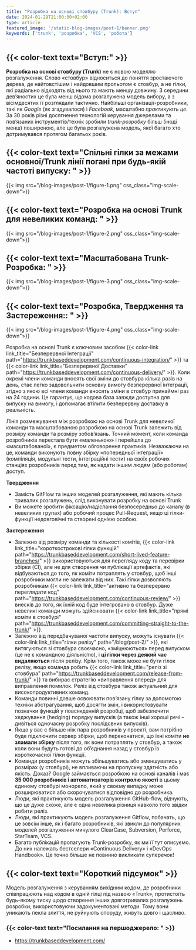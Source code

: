 ```yaml
---
title: "Розробка на основі стовбуру (Trunk): Вступ"
date: 2024-01-29T21:00:00+02:00
type: article
featured_image: '/static-blog-images/post-1/banner.png'
keywords: ['trunk', 'розробка', 'VCS', 'робота']
---
```

## {{< color-text text="Вступ:" >}}
**Розробка на основі стовбуру (Trunk)** не є новою моделлю розгалуження. Слово «стовбур» відноситься до поняття зростаючого 
дерева, де найтовстішим і найдовшим прольотом є стовбур, а не гілки, які радіально відходять від нього та мають меншу 
довжину. З середини дев’яностих це була менш відома розгалужена модель вибору, а з вісімдесятих її розглядали тактично. 
Найбільші організації-розробники, такі як _Google_ (як згадувалося) і _Facebook_, масштабно _практикують це_. За 30 
років різні досягнення технологій керування джерелами та пов’язаних інструментів/технік зробили _trunk-розробку_ 
більш (іноді менш) поширеною, але це була розгалужена модель, якої багато хто дотримувався протягом багатьох років.

## {{< color-text text="Спільні гілки за межами основної/Trunk лінії погані при будь-якій частоті випуску: " >}}
{{< img src="/blog-images/post-1/figure-1.png" css_class="img-scale-down">}}

## {{< color-text text="Розробка на основі Trunk для невеликих команд: " >}}
{{< img src="/blog-images/post-1/figure-2.png" css_class="img-scale-down">}}

## {{< color-text text="Масштабована Trunk-Розробка: " >}}
{{< img src="/blog-images/post-1/figure-3.png" css_class="img-scale-down">}}

## {{< color-text text="Розробка, Твердження та Застереження:: " >}}
{{< img src="/blog-images/post-1/figure-4.png" css_class="img-scale-down">}}

Розробка на основі Trunk є ключовим засобом 
{{< color-link link_title="Безперервної Інтеграції" path="https://trunkbaseddevelopment.com/continuous-integration/" >}} 
та {{< color-link link_title="Безперервної Доставки" path="https://trunkbaseddevelopment.com/continuous-delivery/" >}}. 
Коли окремі члени команди вносять свої зміни до стовбура кілька разів на день, стає легко задовольнити основну вимогу 
безперервної інтеграції, згідно з якою всі члени команди вносять зміни в стовбур принаймні раз на 24 години. Це 
гарантує, що кодова база завжди доступна для випуску на вимогу, і допомагає втілити безперервну доставку в реальність.

Лінія розмежування між розробкою на основі Trunk для невеликої команди та масштабованою розробкою на основі 
Trunk залежить від розміру команди та розміру зобов’язань. Точний момент, коли команда розробників перестала бути 
«маленькою» і перейшла до «масштабованої», є предметом обговорення практиків. Незважаючи на це, команди виконують повну 
збірку «попередньої інтеграції» (компіляція, модульні тести, інтеграційні тести) на своїх робочих станціях розробників 
перед тим, як надати іншим людям (або роботам) доступ.

**Твердження**
* Замість GitFlow та інших моделей розгалуження, які мають кілька тривалих розгалужень, слід виконувати розробку на 
основі Trunk
* Ви можете зробити фіксацію/надіслання безпосередньо до каналу (в невеликих групах) або робочий процес Pull-Request, 
якщо ці гілки-функції недовговічні та створені однією особою.

**Застереження**
* Залежно від розміру команди та кількості комітів, {{< color-link link_title="короткострокові гілки функцій" path="https://trunkbaseddevelopment.com/short-lived-feature-branches/" >}}
використовуються для перегляду коду та перевірки збірки (CI), але не для створення чи публікації артефактів, які 
відбуваються до того, як коміти потраплять у стовбур, щоб інші розробники могли не залежати від них. Такі гілки 
дозволяють розробникам {{< color-link link_title="активно та безперервно переглядати код" path="https://trunkbaseddevelopment.com/continuous-review/" >}} 
внесків до того, як їхній код буде інтегровано в стовбур. Дуже невеликі команди можуть здійснювати 
{{< color-link link_title="прямі коміти в стовбурі" path="https://trunkbaseddevelopment.com/committing-straight-to-the-trunk/" >}}.
* Залежно від передбачуваної частоти випуску, можуть існувати {{< color-link link_title="гілки релізу" path="/blog/post-2/" >}}, 
які витягуються зі стовбура своєчасно, «зміцнюються» перед випуском (це не є командною діяльністю), і **ці гілки через 
деякий час видаляються** після релізу. Крім того, також може не бути гілок релізу, якщо команда робить 
{{< color-link link_title="реліз зі стовбура" path="https://trunkbaseddevelopment.com/release-from-trunk/" >}} та вибирає
стратегію «виправлення вперед» для виправлення помилок. Реліз від стовбура також актуальний для високопродуктивних команд.
* Команди повинні довше освоювати пов’язану гілку за допомогою техніки абстрагування, щоб досягти змін, і 
використовувати позначки функцій у повсякденній розробці, щоб забезпечити хеджування (hedging) порядку випусків (а також 
інші хороші речі – дивіться одночасну розробку послідовних випусків).
* Якщо у вас є більше ніж пара розробників у проекті, вам потрібно буде підключити сервер збірки, щоб переконатися, що 
їхні коміти **не зламали збірку** після того, як вони потраплять у стовбур, а також коли вони будуть готові до 
об’єднання назад у стовбур із короткочасної гілки функції.
* Команди розробників можуть збільшуватись або зменшуватись у розмірах (у стовбурі), не впливаючи на пропускну здатність
або якість. Доказ? Google займається розробкою на основі каналів і має **35 000 розробників і автоматизаторів контролю 
якості** в цьому єдиному стовбурі монорепо, який у своєму випадку може розширюватися або скорочуватися відповідно до розробника.
* Люди, які практикують модель розгалуження GitHub-flow, відчують, що це дуже схоже, але є одна невелика різниця
навколо того звідки робити реліз.
* Люди, які практикують модель розгалуження Gitflow, побачать, що це зовсім інше, як і багато розробників, які звикли 
до популярних моделей розгалуження минулого ClearCase, Subversion, Perforce, StarTeam, VCS.
* Багато публікацій пропагують Trunk-розробку, як ми її тут описуємо. До них належать бестселери 
«Continuous Delivery» і «DevOps Handbook». Це точно більше не повинно викликати суперечок!

## {{< color-text text="Короткий підсумок" >}}
Модель розгалуження з керуванням вихідним кодом, де розробники співпрацюють над кодом в одній гілці під назвою «Trunk», 
протистоїть будь-якому тиску щодо створення інших довготривалих розгалужень розробки, використовуючи задокументовані 
методи. Тому вони уникають пекла злиття, не руйнують споруду, живуть довго і щасливо.

### {{< color-text text="Посилання на першоджерело: " >}}
* https://trunkbaseddevelopment.com/
